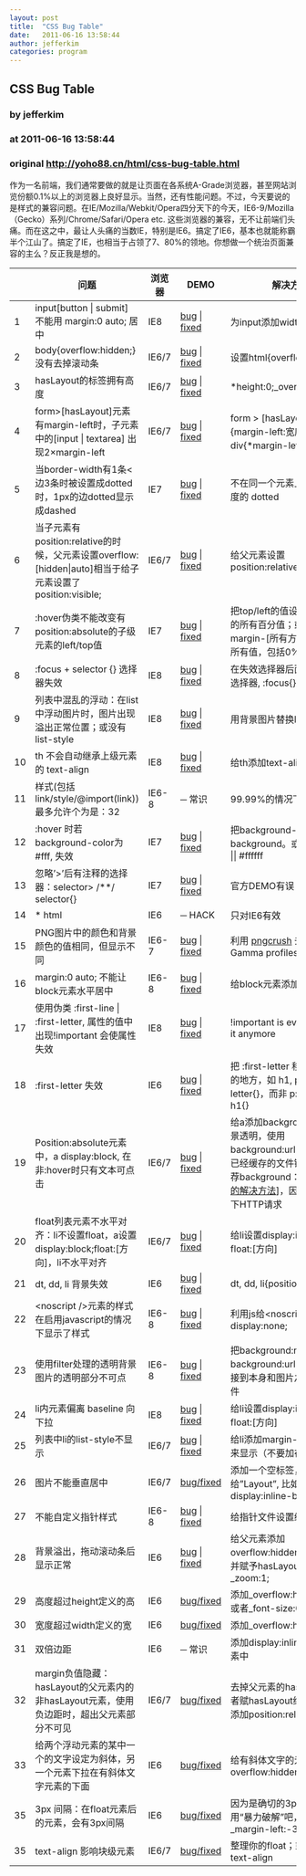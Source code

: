 ```yaml
---
layout: post
title:  "CSS Bug Table"
date:   2011-06-16 13:58:44
author: jefferkim
categories: program
---
```


## CSS Bug Table
### by jefferkim
### at 2011-06-16 13:58:44
### original <http://yoho88.cn/html/css-bug-table.html>

<p>作为一名前端，我们通常要做的就是让页面在各系统A-Grade浏览器，甚至网站浏览份额0.1%以上的浏览器上良好显示。当然，还有性能问题。不过，今天要说的是样式的兼容问题。在IE/Mozilla/Webkit/Opera四分天下的今天，IE6-9/Mozilla（Gecko）系列/Chrome/Safari/Opera etc. 这些浏览器的兼容，无不让前端们头痛。而在这之中，最让人头痛的当数IE，特别是IE6。搞定了IE6，基本也就能称霸半个江山了。搞定了IE，也相当于占领了7、80%的领地。你想做一个统治页面兼容的主么？反正我是想的。</p>
<p></p>
<table width="520">
<thead>
<tr>
<th width="30"></th>
<th width="120">问题</th>
<th width="60">浏览器</th>
<th width="90">DEMO</th>
<th width="120">解决方法</th>
</tr>
</thead>
<tbody>
<tr>
<td>1</td>
<td>input[button | submit] 不能用 margin:0 auto; 居中</td>
<td>IE8</td>
<td><a href="http://haslayout.net/demos/No-Auto-Margin-Center-on-Buttons-Inconsistency-Demo.html">bug</a> | <a href="http://haslayout.net/demos/No-Auto-Margin-Center-on-Buttons-Inconsistency-Fixed-Demo-CS.html">fixed</a></td>
<td>为input添加width</td>
</tr>
<tr>
<td>2</td>
<td>body{overflow:hidden;}没有去掉滚动条</td>
<td>IE6/7</td>
<td><a href="http://haslayout.net/demos/Document-Scrollbars-Overflow-Inconsistency-Demo.html">bug</a> | <a href="http://haslayout.net/demos/Document-Scrollbars-Overflow-Inconsistency-Fixed-Demo.html">fixed</a></td>
<td>设置html{overflow:hidden;}</td>
</tr>
<tr>
<td>3</td>
<td>hasLayout的标签拥有高度</td>
<td>IE6/7</td>
<td><a href="http://haslayout.net/demos/Empty-Element-Height-Bug-Demo.html">bug</a> | <a href="http://haslayout.net/demos/Empty-Element-Height-Bug-Fixed-Demo.html">fixed</a></td>
<td>*height:0;_overflow:hidden;</td>
</tr>
<tr>
<td>4</td>
<td>form&gt;[hasLayout]元素有margin-left时，子元素中的[input | textarea] 出现2×margin-left</td>
<td>IE6/7</td>
<td><a href="http://haslayout.net/demos/Form-Control-Double-Margin-Bug-Demo.html">bug</a> | <a href="http://haslayout.net/demos/Form-Control-Double-Margin-Bug-Fixed-Demo.html">fixed</a></td>
<td>form &gt; [hasLayout 元素]{margin-left:宽度;}form div{*margin-left:宽度÷2;}</td>
</tr>
<tr>
<td>5</td>
<td>当border-width有1条&lt;边3条时被设置成dotted时，1px的边dotted显示成dashed</td>
<td>IE7</td>
<td><a href="http://haslayout.net/demos/IE7-1px-Dotted-Border-Appears-As-Dashed-Bug-Demo.html">bug</a> | <a href="http://haslayout.net/demos/IE7-1px-Dotted-Border-Appears-As-Dashed-Bug-Fixed-Demo.html">fixed</a></td>
<td>不在同一个元素上使用不同宽度的 dotted</td>
</tr>
<tr>
<td>6</td>
<td>当子元素有position:relative的时候，父元素设置overflow:[hidden|auto]相当于给子元素设置了position:visible;</td>
<td>IE6/7</td>
<td><a href="http://haslayout.net/demos/relative-overflow-failure-bug-demo.html">bug</a> | <a href="http://haslayout.net/demos/relative-overflow-failure-bug-demo-fixed.html">fixed</a></td>
<td>给父元素设置position:relative;</td>
</tr>
<tr>
<td>7</td>
<td>:hover伪类不能改变有position:absolute的子级元素的left/top值</td>
<td>IE7</td>
<td><a href="http://haslayout.net/demos/ie7-broken-hover-absolute-bug-demo.html">bug</a> | <a href="http://haslayout.net/demos/ie7-broken-hover-absolute-bug-demo-fixed.html">fixed</a></td>
<td>把top/left的值设置成除0%外的所有百分值；或添加一个margin-[所有方向]除0外的所有值，包括0%</td>
</tr>
<tr>
<td>8</td>
<td>:focus + selector {} 选择器失效</td>
<td>IE8</td>
<td><a href="http://haslayout.net/demos/ignored-focus-bug-demo.html">bug</a> | <a href="http://haslayout.net/demos/ignored-focus-bug-demo-fixed.html">fixed</a></td>
<td>在失效选择器后面添加一个空选择器, :focus{}</td>
</tr>
<tr>
<td>9</td>
<td>列表中混乱的浮动：在list中浮动图片时，图片出现溢出正常位置；或没有list-style</td>
<td>IE8</td>
<td><a href="http://haslayout.net/demos/image-float-bullet-chaos-demo.html">bug</a> | <a href="http://haslayout.net/demos/image-float-bullet-chaos-demo-fixed.html">fixed</a></td>
<td>用背景图片替换list-style</td>
</tr>
<tr>
<td>10</td>
<td>th 不会自动继承上级元素的 text-align</td>
<td>IE8</td>
<td><a href="http://haslayout.net/demos/non-inherited-th-text-align-bug-demo.html">bug</a> | <a href="http://haslayout.net/demos/non-inherited-th-text-align-bug-demo-fixed.html">fixed</a></td>
<td>给th添加text-align:inherit;</td>
</tr>
<tr>
<td>11</td>
<td>样式(包括link/style/@import(link)) 最多允许个为是：32</td>
<td>IE6-8</td>
<td>─ 常识</td>
<td>99.99%的情况下，不会遇到</td>
</tr>
<tr>
<td>12</td>
<td>:hover 时若background-color为#fff, 失效</td>
<td>IE7</td>
<td><a href="http://haslayout.net/demos/hover-white-background-ignore-bug.html">bug</a> | <a href="http://haslayout.net/demos/hover-white-background-ignore-bug-fixed-demo.html">fixed</a></td>
<td>把background-color改成background。或者，非#fff || #ffffff</td>
</tr>
<tr>
<td>13</td>
<td>忽略’&gt;’后有注释的选择器：selector&gt; /**/ selector{}</td>
<td>IE7</td>
<td><a href="http://haslayout.net/demos/ie7-child-selector-comment-bug-demo.html">bug</a> | <a href="http://haslayout.net/demos/ie7-child-selector-comment-bug-demo.html">fixed</a></td>
<td>官方DEMO有误</td>
</tr>
<tr>
<td>14</td>
<td>* html</td>
<td>IE6</td>
<td>─ HACK</td>
<td>只对IE6有效</td>
</tr>
<tr>
<td>15</td>
<td>PNG图片中的颜色和背景颜色的值相同，但显示不同</td>
<td>IE6-7</td>
<td><a href="http://haslayout.net/demos/png-color-mismatch-demo.html">bug</a> | <a href="http://haslayout.net/demos/png-color-mismatch-demo-fixed.html">fixed</a></td>
<td>利用 <a href="http://pmt.sourceforge.net/pngcrush/">pngcrush</a> 去除图片中的 Gamma profiles</td>
</tr>
<tr>
<td>16</td>
<td>margin:0 auto; 不能让block元素水平居中</td>
<td>IE6-8</td>
<td><a href="http://haslayout.net/demos/no-auto-margin-center-pseudo-bug-demo.html">bug</a> | <a href="http://haslayout.net/demos/no-auto-margin-center-pseudo-bug-demo-fixed.html">fixed</a></td>
<td>给block元素添加一个width</td>
</tr>
<tr>
<td>17</td>
<td>使用伪类 :first-line | :first-letter, 属性的值中出现!important 会使属性失效</td>
<td>IE8</td>
<td><a href="http://haslayout.net/demos/ie8-first-line-important-bug.html">bug</a> | <a href="http://haslayout.net/demos/ie8-first-line-important-bug-fixed.html">fixed</a></td>
<td>!important is evil, don’t use it anymore</td>
</tr>
<tr>
<td>18</td>
<td>:first-letter 失效</td>
<td>IE6</td>
<td><a href="http://haslayout.net/demos/ie6-first-letter-ignore-bug.html">bug</a> | <a href="http://haslayout.net/demos/ie6-first-letter-ignore-bug-fixed.html">fixed</a></td>
<td>把 :first-letter 移到离{}最近的地方，如 h1, p:first-letter{}，而非 p:first-letter h1{}</td>
</tr>
<tr>
<td>19</td>
<td>Position:absolute元素中，a display:block, 在非:hover时只有文本可点击</td>
<td>IE6/7</td>
<td><a href="http://haslayout.net/demos/partial-click-v2-demo.html">bug</a> | <a href="http://haslayout.net/demos/partial-click-v2-demo-fixed.html">fixed</a></td>
<td>给a添加background, 如果背景透明，使用background:url(‘任何页面中已经缓存的文件链接’)，不推荐background：url(#)[<a href="http://haslayout.net/css/Partial-Click-Bug-v2">官方的解决方法</a>]，因为会增加一下HTTP请求</td>
</tr>
<tr>
<td>20</td>
<td>float列表元素不水平对齐：li不设置float，a设置display:block;float:[方向]，li不水平对齐</td>
<td>IE6/7</td>
<td><a href="http://haslayout.net/demos/staircase-bug-demo.html">bug</a> | <a href="http://haslayout.net/demos/staircase-bug-demo-fixed.html">fixed</a></td>
<td>给li设置display:inline 或 float:[方向]</td>
</tr>
<tr>
<td>21</td>
<td>dt, dd, li 背景失效</td>
<td>IE6</td>
<td><a href="http://haslayout.net/demos/disappearing-list-background-bug-demo.html">bug</a> | <a href="http://haslayout.net/demos/disappearing-list-background-bug-demo-fixed.html">fixed</a></td>
<td>dt, dd, li{position:relative;}</td>
</tr>
<tr>
<td>22</td>
<td>&lt;noscript /&gt;元素的样式在启用javascript的情况下显示了样式</td>
<td>IE6-8</td>
<td><a href="http://haslayout.net/demos/noscript-ghost-bug-demo.html">bug</a> | <a href="http://haslayout.net/demos/noscript-ghost-bug-demo-fixed.html">fixed</a></td>
<td>利用js给&lt;noscript /&gt;添加display:none;</td>
</tr>
<tr>
<td>23</td>
<td>使用filter处理的透明背景图片的透明部分不可点</td>
<td>IE6-8</td>
<td><a href="http://haslayout.net/demos/no-transparency-click-bug-demo.html">bug</a> | <a href="http://haslayout.net/demos/no-transparency-click-bug-demo-fixed.html">fixed</a></td>
<td>把background:none变成background:url(‘链接’)，链接到本身和图片之外的任何文件</td>
</tr>
<tr>
<td>24</td>
<td>li内元素偏离 baseline 向下拉</td>
<td>IE8</td>
<td><a href="http://haslayout.net/demos/list-drop-shift-bug-demo.html">bug</a> | <a href="http://haslayout.net/demos/list-drop-shift-bug-demo-fixed.html">fixed</a></td>
<td>给li设置display:inline 或 float:[方向]</td>
</tr>
<tr>
<td>25</td>
<td>列表中li的list-style不显示</td>
<td>IE6/7</td>
<td><a href="http://haslayout.net/demos/no_li_ol_bullets_demo.html">bug</a> | <a href="http://haslayout.net/demos/no_li_ol_bullets_demo_fixed.html">fixed</a></td>
<td>给li添加margin-left，留空间来显示（不要加在ul上）</td>
</tr>
<tr>
<td>26</td>
<td>图片不能垂直居中</td>
<td>IE6/7</td>
<td><a href="http://haslayout.net/css/No-line-height-Vertical-Center-on-Images-Bug">bug/fixed</a></td>
<td>添加一个空标签，并赋给”Layout”, 比如display:inline-block;</td>
</tr>
<tr>
<td>27</td>
<td>不能自定义指针样式</td>
<td>IE6-8</td>
<td><a href="http://haslayout.net/demos/cursor/a/demo.html">bug</a> | <a href="http://haslayout.net/demos/cursor/a/demo_fixed.html">fixed</a></td>
<td>给指针文件设置绝对路径</td>
</tr>
<tr>
<td>28</td>
<td>背景溢出，拖动滚动条后显示正常</td>
<td>IE6</td>
<td><a href="http://haslayout.net/demos/backgroundleak_demo.html">bug</a> | <a href="http://haslayout.net/demos/backgroundleak_demo_ls_fixed.html">fixed</a></td>
<td>给父元素添加overflow:hidden防止溢出，并赋予hasLayout,如果添加_zoom:1;</td>
</tr>
<tr>
<td>29</td>
<td>高度超过height定义的高</td>
<td>IE6</td>
<td><a href="http://haslayout.net/css/Expanding-Height-Bug">bug/fixed</a></td>
<td>添加_overflow:hidden;(推荐)或者_font-size:0;</td>
</tr>
<tr>
<td>30</td>
<td>宽度超过width定义的宽</td>
<td>IE6</td>
<td><a href="http://haslayout.net/css/Expanding-Width-Bug">bug/fixed</a></td>
<td>添加_overflow:hidden;</td>
</tr>
<tr>
<td>31</td>
<td>双倍边距</td>
<td>IE6</td>
<td>─ 常识</td>
<td>添加display:inline到float元素中</td>
</tr>
<tr>
<td>32</td>
<td>margin负值隐藏：hasLayout的父元素内的非hasLayout元素，使用负边距时，超出父元素部分不可见</td>
<td>IE6/7</td>
<td><a href="http://haslayout.net/css/Negative-Margin-Bug">bug/fixed</a></td>
<td>去掉父元素的hasLayout；或者赋hasLayout给子元素,并添加position:relative;</td>
</tr>
<tr>
<td>33</td>
<td>给两个浮动元素的某中一个的文字设定为斜体，另一个元素下拉在有斜体文字元素的下面</td>
<td>IE6</td>
<td><a href="http://haslayout.net/css/Italics-Float-Bug">bug/fixed</a></td>
<td>给有斜体文字的元素添加overflow:hidden;</td>
</tr>
<tr>
<td>35</td>
<td>3px 间隔：在float元素后的元素，会有3px间隔</td>
<td>IE6</td>
<td><a href="http://haslayout.net/css/3px-Gap-Bug-aka-Text-Jog-Bug">bug/fixed</a></td>
<td>因为是确切的3px，所以，用“暴力破解”吧，比如_margin-left:-3px;</td>
</tr>
<tr>
<td>35</td>
<td>text-align 影响块级元素</td>
<td>IE6/7</td>
<td><a href="http://haslayout.net/css/Text-Align-Bug">bug/fixed</a></td>
<td>整理你的float；或者分开设置text-align</td>
</tr>
</tbody>
</table>
